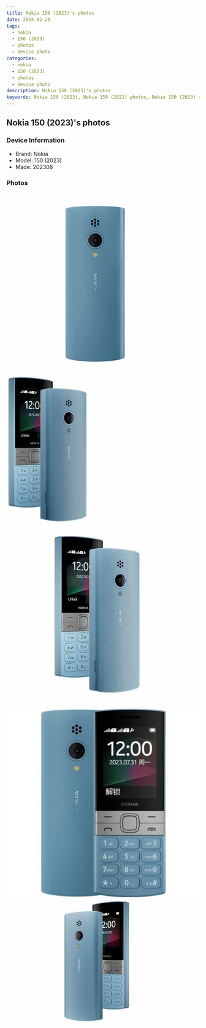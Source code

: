 ```yaml
---
title: Nokia 150 (2023)'s photos
date: 2024-02-25
tags: 
  - nokia
  - 150 (2023)
  - photos
  - device photo
categories: 
  - nokia
  - 150 (2023)
  - photos
  - device photo
description: Nokia 150 (2023)'s photos
keywords: Nokia 150 (2023), Nokia 150 (2023) photos, Nokia 150 (2023) device photo
---
```


## Nokia 150 (2023)'s photos

### Device Information

- Brand: Nokia
- Model: 150 (2023)
- Made: 202308

### Photos

![/images/best-assets/devices/nokia/nokia-150-(2023)/1.jpg](/images/best-assets/devices/nokia/nokia-150-(2023)/1.jpg)
![/images/best-assets/devices/nokia/nokia-150-(2023)/2.jpg](/images/best-assets/devices/nokia/nokia-150-(2023)/2.jpg)
![/images/best-assets/devices/nokia/nokia-150-(2023)/3.jpg](/images/best-assets/devices/nokia/nokia-150-(2023)/3.jpg)
![/images/best-assets/devices/nokia/nokia-150-(2023)/4.jpg](/images/best-assets/devices/nokia/nokia-150-(2023)/4.jpg)
![/images/best-assets/devices/nokia/nokia-150-(2023)/5.jpg](/images/best-assets/devices/nokia/nokia-150-(2023)/5.jpg)
